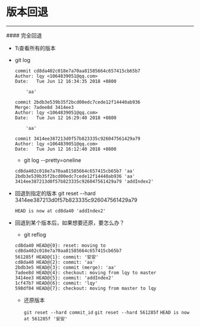 # 版本回退

<hr>
#### 完全回退

* 1\查看所有的版本
 * git log
    
    ```
    commit cd8da402c018e7a70aa81585664c657415cb65b7
    Author: lqy <1064839051@qq.com>
    Date:   Tue Jun 12 16:34:35 2018 +0800
    
        'aa'
    
    commit 2bdb3e539b35f2bcd00edc7cede12f14440ab936
    Merge: 7adee8d 3414ee3
    Author: lqy <1064839051@qq.com>
    Date:   Tue Jun 12 16:29:40 2018 +0800
    
        'aa'
    
    commit 3414ee387213d0f57b823335c926047561429a79
    Author: lqy <1064839051@qq.com>
    Date:   Tue Jun 12 16:12:40 2018 +0800

    ```
    * git log --pretty=oneline
    
    ```
    cd8da402c018e7a70aa81585664c657415cb65b7 'aa'
    2bdb3e539b35f2bcd00edc7cede12f14440ab936 'aa'
    3414ee387213d0f57b823335c926047561429a79 'addIndex2'

    ```
    
* 回退到指定的版本 git reset --hard 3414ee387213d0f57b823335c926047561429a79

    ```
    HEAD is now at cd8da40 'addIndex2'
    ```
    
* 回退到某个版本后，如果想要还原，要怎么办？

    * git reflog
    ```
    cd8da40 HEAD@{0}: reset: moving to cd8da402c018e7a70aa81585664c657415cb65b7
    561285f HEAD@{1}: commit: '安安'
    cd8da40 HEAD@{2}: commit: 'aa'
    2bdb3e5 HEAD@{3}: commit (merge): 'aa'
    7adee8d HEAD@{4}: checkout: moving from lqy to master
    3414ee3 HEAD@{5}: commit: 'addIndex2'
    1cf47b7 HEAD@{6}: commit: 'lqy'
    598df04 HEAD@{7}: checkout: moving from master to lqy

    ```
  * 还原版本

    `git reset --hard commit_id` `git reset --hard 561285f`
    `HEAD is now at 561285f '安安'`
    